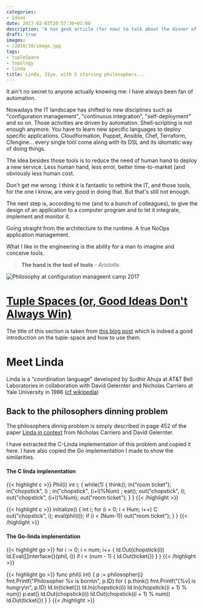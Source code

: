 ```yaml
---
categories:
- Ideas
date: 2017-02-03T20:57:30+01:00
description: "A non geek article (for now) to talk about the dinner of the philosophers in the cloud"
draft: true
images:
- /2016/10/image.jpg
tags:
- tupleSpace
- topology
- linda
title: Linda, 31yo, with 5 starving philosophers...
---
```


It ain't no secret to anyone actually knowing me: I have always been fan of automation.

Nowadays the IT landscape has shifted to new disciplines such as "configuration management", "continuous integration", "self-deployment" and so on.
Those activities are driven by automation. Shell-scripting is not enough anymore. You have to learn new specific languages to deploy specific applications.
Cloudformation, Puppet, Ansible, Chef, Terraform, Cfengine... every single tool come along with its DSL and its idiomatic way of doing things.

The idea besides those tools is to reduce the need of human hand to deploy a new service.
Less human hand, less error, better time-to-market (and obviously less human cost.

Don't get me wrong: I think it is fantastic to rethink the IT, and those tools, for the one I know, are very good in doing that.
But that's still not enough.

The next step is, according to me (and to a bunch of colleagues), to give the design of an application to a computer program and to let it integrate, implement and monitor it.

Going straight from the architecture to the runtime. A true NoOps application management.


What I like in the engineering is the ability for a man to imagine and conceive tools.

> __The hand is the tool of tools__ - _Aristotle_.

![Philosophy at configuration manageent camp 2017](/assets/images/philosophy-cfgmgmtcamp2017.jpg)

# [Tuple Spaces (or, Good Ideas Don't Always Win)](https://software-carpentry.org/blog/2011/03/tuple-spaces-or-good-ideas-dont-always-win.html)

The title of this section is taken from [this blog post](https://software-carpentry.org/blog/2011/03/tuple-spaces-or-good-ideas-dont-always-win.html) which is indeed a good introduction on the tuple-space and how to use them.



# Meet Linda

Linda is a "coordination language" developed by Sudhir Ahuja at AT&T Bell Laboratories in collaboration with David Gelernter and Nicholas Carriero at Yale University in 1986 ([cf wikipedia](https://en.wikipedia.org/wiki/Linda_(coordination_language)))


## Back to the philosophers dinning problem

The philosophers dinnig problem is simply described in page 452 of the paper [Linda in context](http://www.inf.ed.ac.uk/teaching/courses/ppls/linda.pdf) from Nicholas Carriero and David Gelernter.



I have extracted the C-Linda implementation of this problem and copied it here. I have also copied the Go implementation I made to show the similarities.

#### The C linda implenentation
{{< highlight c >}}
Phil(i)
  int i;
{
    while(1) {
      think();
      in("room ticket");
      in("chopstick", i) ;
      in("chopstick", (i+l)%Num) ;
      eat();
      out("chopstick", i);
      out("chopstick", (i+i)%Num);
      out("room ticket");
    }
}
{{< /highlight >}}


{{< highlight c >}}
initialize()
{
  int i;
  for (i = 0; i < Hum; i++) C
    out("chopstick", i);
    eval(phil(i));
    if (i < (Num-1)) 
      out("room ticket");
  }
}
{{< /highlight >}}

#### The Go-linda implenentation

{{< highlight go >}}
for i := 0; i < num; i++ {
    ld.Out(chopstick(i))
    ld.Eval([]interface{}{phil, i})
    if i < (num - 1) {
        ld.Out(ticket{})
    }
}
{{< /highlight >}}


{{< highlight go >}}
func phil(i int) {
    p := philosopher{i}
    fmt.Printf("Philosopher %v is born\n", p.ID)
    for {
        p.think()
        fmt.Printf("[%v] is hungry\n", p.ID)
        ld.In(ticket{})
        ld.In(chopstick(i))
        ld.In(chopstick((i + 1) % num))
        p.eat()
        ld.Out(chopstick(i))
        ld.Out(chopstick((i + 1) % num))
        ld.Out(ticket{})
    }
}
{{< /highlight >}}
